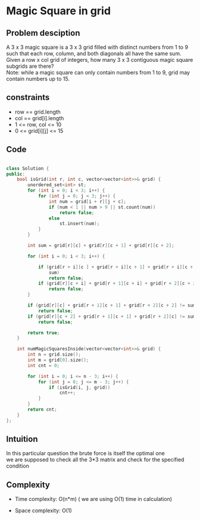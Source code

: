 # Magic Square in grid

## Problem desciption 
A 3 x 3 magic square is a 3 x 3 grid filled with distinct numbers from 1 to 9 such that each row, column, and both diagonals all have the same sum.
<br>
Given a row x col grid of integers, how many 3 x 3 contiguous magic square subgrids are there?
<br>
Note: while a magic square can only contain numbers from 1 to 9, grid may contain numbers up to 15.

## constraints
* row == grid.length
* col == grid[i].length
* 1 <= row, col <= 10
* 0 <= grid[i][j] <= 15

## Code
```cpp

class Solution {
public:
    bool isGrid(int r, int c, vector<vector<int>>& grid) {
        unordered_set<int> st;
        for (int i = 0; i < 3; i++) {
            for (int j = 0; j < 3; j++) {
                int num = grid[i + r][j + c];
                if (num < 1 || num > 9 || st.count(num))
                    return false;
                else
                    st.insert(num);
            }
        }

        int sum = grid[r][c] + grid[r][c + 1] + grid[r][c + 2];

        for (int i = 0; i < 3; i++) {

            if (grid[r + i][c ] + grid[r + i][c + 1] + grid[r + i][c + 2] !=
                sum)
                return false;
            if (grid[r][c + i] + grid[r + 1][c + i] + grid[r + 2][c + i] != sum)
                return false;
        }

        if (grid[r][c] + grid[r + 1][c + 1] + grid[r + 2][c + 2] != sum)
            return false;
        if (grid[r][c + 2] + grid[r + 1][c + 1] + grid[r + 2][c] != sum)
            return false;

        return true;
    }

    int numMagicSquaresInside(vector<vector<int>>& grid) {
        int n = grid.size();
        int m = grid[0].size();
        int cnt = 0;

        for (int i = 0; i <= n - 3; i++) {
            for (int j = 0; j <= m - 3; j++) {
                if (isGrid(i, j, grid))
                    cnt++;
            }
        }
        return cnt;
    }
};

```

## Intuition
In this particular question the brute force is itself the optimal one
<br>
we are supposed to check all the 3*3 matrix and check for the specified condition

## Complexity
- Time complexity: O(n*m) ( we are using O(1) time in calculation)


- Space complexity: O(1)
